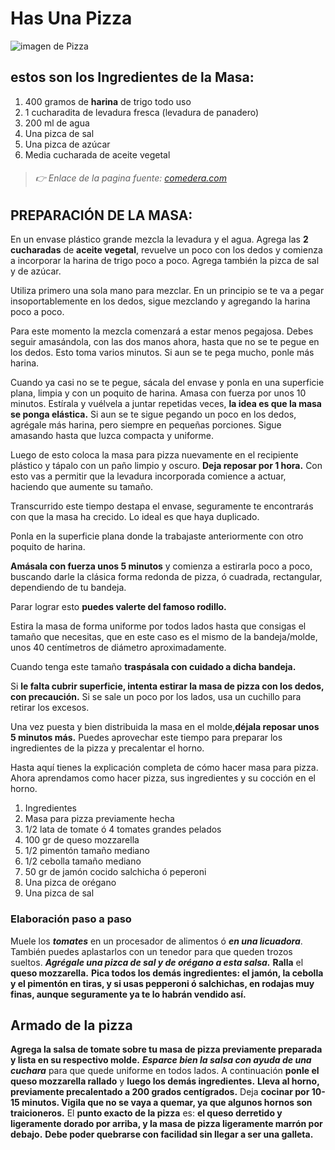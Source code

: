 # Has Una Pizza
 ![imagen de Pizza](https://odd-prod.gfrcdn.net/ODD/images/offergallery/d2ecb6ff-7742-4a66-a90e-0b0e0cca5c09/c74111aa.jpg "Deliciosa Pizza")

## estos son los Ingredientes de la Masa:

1. 400 gramos de **harina** de trigo todo uso
2. 1 cucharadita de levadura fresca (levadura de panadero)
3. 200 ml de agua
4. Una pizca de sal
5. Una pizca de azúcar
6. Media cucharada de aceite vegetal

> ###### 👉 Enlace de la pagina fuente: [comedera.com][def]

## PREPARACIÓN DE LA MASA:

En un envase plástico grande mezcla la levadura y el agua. Agrega las **2 cucharadas** de **aceite vegetal**, revuelve un poco con los dedos y comienza a incorporar la harina de trigo poco a poco. Agrega también la pizca de sal y de azúcar.

Utiliza primero una sola mano para mezclar. En un principio se te va a pegar insoportablemente en los dedos, sigue mezclando y agregando la harina poco a poco.

Para este momento la mezcla comenzará a estar menos pegajosa. Debes seguir amasándola, con las dos manos ahora, hasta que no se te pegue en los dedos. Esto toma varios minutos. Si aun se te pega mucho, ponle más harina.

Cuando ya casi no se te pegue, sácala del envase y ponla en una superficie plana, limpia y con un poquito de harina. Amasa con fuerza por unos 10 minutos. Estírala y vuélvela a juntar repetidas veces, **la idea es que la masa se ponga elástica.** Si aun se te sigue pegando un poco en los dedos, agrégale más harina, pero siempre en pequeñas porciones. Sigue amasando hasta que luzca compacta y uniforme.

Luego de esto coloca la masa para pizza nuevamente en el recipiente plástico y tápalo con un paño limpio y oscuro. **Deja reposar por 1 hora.** Con esto vas a permitir que la levadura incorporada comience a actuar, haciendo que aumente su tamaño.

Transcurrido este tiempo destapa el envase, seguramente te encontrarás con que la masa ha crecido. Lo ideal es que haya duplicado.

Ponla en la superficie plana donde la trabajaste anteriormente con otro poquito de harina.

**Amásala con fuerza unos 5 minutos** y comienza a estirarla poco a poco, buscando darle la clásica forma redonda de pizza, ó cuadrada, rectangular, dependiendo de tu bandeja.

Parar lograr esto **puedes valerte del famoso rodillo.**

Estira la masa de forma uniforme por todos lados hasta que consigas el tamaño que necesitas, que en este caso es el mismo de la bandeja/molde, unos 40 centímetros de diámetro aproximadamente.

Cuando tenga este tamaño **traspásala con cuidado a dicha bandeja.**

Si **le falta cubrir superficie, intenta estirar la masa de pizza con los dedos, con precaución.** Si se sale un poco por los lados, usa un cuchillo para retirar los excesos.

Una vez puesta y bien distribuida la masa en el molde,**déjala reposar unos 5 minutos más.** Puedes aprovechar este tiempo para preparar los ingredientes de la pizza y precalentar el horno.

Hasta aquí tienes la explicación completa de cómo hacer masa para pizza. Ahora aprendamos como hacer pizza, sus ingredientes y su cocción en el horno.

1. Ingredientes
2. Masa para pizza previamente hecha
3. 1/2 lata de tomate ó 4 tomates grandes pelados
4. 100 gr de queso mozzarella
5. 1/2 pimentón tamaño mediano
6. 1/2 cebolla tamaño mediano
7. 50 gr de jamón cocido salchicha ó peperoni
8. Una pizca de orégano
9. Una pizca de sal

### Elaboración paso a paso

Muele los ***tomates*** en un procesador de alimentos ó ***en una licuadora***. También puedes aplastarlos con un tenedor para que queden trozos sueltos. ***Agrégale una pizca de sal y de orégano a esta salsa.***
**Ralla** el **queso mozzarella.**
**Pica todos los demás ingredientes: el jamón, la cebolla y el pimentón en tiras, y si usas pepperoni ó salchichas, en rodajas muy finas, aunque seguramente ya te lo habrán vendido así.**

## **Armado de la pizza**
**Agrega la salsa de tomate sobre tu masa de pizza previamente preparada y lista en su respectivo molde.** ***Esparce bien la salsa con ayuda de una cuchara*** para que quede uniforme en todos lados.
A continuación **ponle el queso mozzarella rallado** y **luego los demás ingredientes.**
**Lleva al horno, previamente precalentado a 200 grados centígrados.**
Deja **cocinar por 10-15 minutos. Vigila que no se vaya a quemar, ya que algunos hornos son traicioneros.**
El **punto exacto de la pizza** es: **el queso derretido y ligeramente dorado por arriba, y la masa de pizza ligeramente marrón por debajo.** **Debe poder quebrarse con facilidad sin llegar a ser una galleta.**




[def]: https://www.comedera.com/como-hacer-pizza-casera/ "Haz CLic Aqui para ver la paginaweb de tu receta"
[def2]: pizza1.jpg
